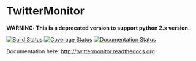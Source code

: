 TwitterMonitor
==============

**WARNING: This is a deprecated version to support python 2.x version.**

[![Build Status](https://travis-ci.org/alissonperez/TwitterMonitor.svg?branch=0.x.x-py2.x)](https://travis-ci.org/alissonperez/TwitterMonitor) [![Coverage Status](https://coveralls.io/repos/alissonperez/TwitterMonitor/badge.png?branch=0.x.x-py2.x)](https://coveralls.io/r/alissonperez/TwitterMonitor?branch=0.x.x-py2.x) [![Documentation Status](https://readthedocs.org/projects/twittermonitor/badge/?version=0.x.x-py2.x)](https://readthedocs.org/projects/twittermonitor/?badge=0.x.x-py2.x)

Documentation here: http://twittermonitor.readthedocs.org
